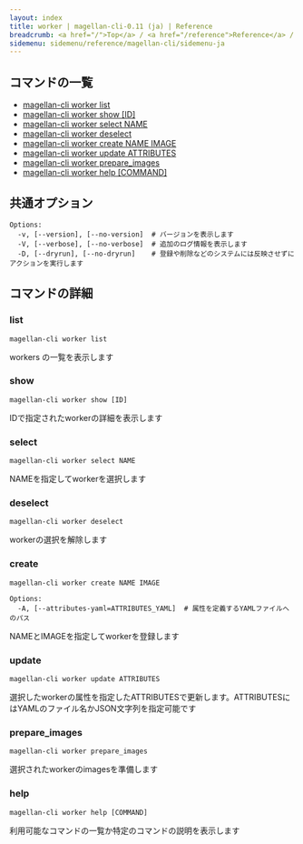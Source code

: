 ```yaml
---
layout: index
title: worker | magellan-cli-0.11 (ja) | Reference
breadcrumb: <a href="/">Top</a> / <a href="/reference">Reference</a> / <a href="/reference/magellan-cli/ja">magellan-cli-0.11</a> / worker <a href="/reference/en/resources/worker.html">en</a> ja
sidemenu: sidemenu/reference/magellan-cli/sidemenu-ja
---
```


## コマンドの一覧

- [magellan-cli worker list](#list)
- [magellan-cli worker show [ID]](#show)
- [magellan-cli worker select NAME](#select)
- [magellan-cli worker deselect](#deselect)
- [magellan-cli worker create NAME IMAGE](#create)
- [magellan-cli worker update ATTRIBUTES](#update)
- [magellan-cli worker prepare_images](#prepare_images)
- [magellan-cli worker help [COMMAND]](#help)

## 共通オプション

```text
Options:
  -v, [--version], [--no-version]  # バージョンを表示します
  -V, [--verbose], [--no-verbose]  # 追加のログ情報を表示します
  -D, [--dryrun], [--no-dryrun]    # 登録や削除などのシステムには反映させずにアクションを実行します

```


## コマンドの詳細
### <a name="list"></a>list

```text
magellan-cli worker list
```

workers の一覧を表示します

### <a name="show"></a>show

```text
magellan-cli worker show [ID]
```

IDで指定されたworkerの詳細を表示します

### <a name="select"></a>select

```text
magellan-cli worker select NAME
```

NAMEを指定してworkerを選択します

### <a name="deselect"></a>deselect

```text
magellan-cli worker deselect
```

workerの選択を解除します

### <a name="create"></a>create

```text
magellan-cli worker create NAME IMAGE
```

```text
Options:
  -A, [--attributes-yaml=ATTRIBUTES_YAML]  # 属性を定義するYAMLファイルへのパス

```

NAMEとIMAGEを指定してworkerを登録します

### <a name="update"></a>update

```text
magellan-cli worker update ATTRIBUTES
```

選択したworkerの属性を指定したATTRIBUTESで更新します。ATTRIBUTESにはYAMLのファイル名かJSON文字列を指定可能です

### <a name="prepare_images"></a>prepare_images

```text
magellan-cli worker prepare_images
```

選択されたworkerのimagesを準備します

### <a name="help"></a>help

```text
magellan-cli worker help [COMMAND]
```

利用可能なコマンドの一覧か特定のコマンドの説明を表示します

